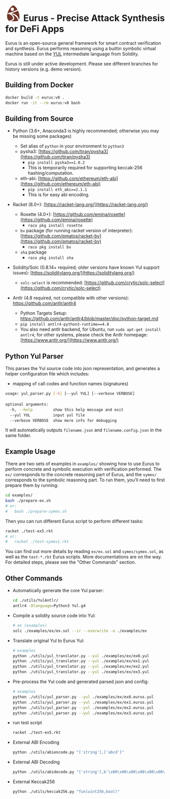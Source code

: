<div align="left">
  <h1>
    <img src="./resources/eurus-white.png" width=50>
  	Eurus - Precise Attack Synthesis for DeFi Apps
  </h1>
</div>

Eurus is an open-source general framework for smart contract verification and synthesis. Eurus performs reasoning using a builtin symbolic virtual machine based on the [YUL](https://docs.soliditylang.org/en/latest/yul.html) intermediate language from Solidity.

Eurus is still under active development. Please see different branches for history versions (e.g. demo version).

## Building from Docker

```bash
docker build -t eurus:v0 .
docker run -it --rm eurus:v0 bash
```

## Building from Source

- Python (3.6+, Anaconda3 is highly recommended; otherwise you may be missing some packages)
  - Set alias of `python` in your environment to `python3`
  - pysha3: [https://github.com/tiran/pysha3](https://github.com/tiran/pysha3)
    - `pip install pysha3==1.0.2`
    - This is temporarily required for supporting keccak-256 hashing/computation.
  - eth-abi: [https://github.com/ethereum/eth-abi](https://github.com/ethereum/eth-abi)
    - `pip install eth_abi==2.1.1`
    - This is for easy abi encoding.
  
- Racket (8.0+): [https://racket-lang.org/](https://racket-lang.org/)
  - Rosette (4.0+): [https://github.com/emina/rosette](https://github.com/emina/rosette)
    - `raco pkg install rosette`
  - `bv` package (for running racket version of interpreter): [https://github.com/pmatos/racket-bv](https://github.com/pmatos/racket-bv)
    - `raco pkg install bv`
  - `sha` package
    - `raco pkg install sha`
- Solidity/Solc (0.8.14+ required; older versions have known Yul support issues): [https://soliditylang.org/](https://soliditylang.org/)
  - `solc-select` is recommended: [https://github.com/crytic/solc-select](https://github.com/crytic/solc-select)
- Antlr (4.8 required, not compatible with other versions): https://github.com/antlr/antlr4
  - Python Targets Setup: https://github.com/antlr/antlr4/blob/master/doc/python-target.md
  - `pip install antlr4-python3-runtime==4.8`
  - You also need antlr backend, for Ubuntu, run `sudo apt-get install antlr4`; for other systems, please check the Antlr homepage: [https://www.antlr.org/](https://www.antlr.org/)

## Python Yul Parser

This parses the Yul source code into json representation, and generates a helper configuration file which includes:

- mapping of call codes and function names (signatures)

```bash
usage: yul_parser.py [-h] [--yul YUL] [--verbose VERBOSE]

optional arguments:
  -h, --help         show this help message and exit
  --yul YUL          input yul file
  --verbose VERBOSE  show more info for debugging
```

It will automatically outputs `filename.json` and `filename.config.json` in the same folder.

## Example Usage

There are two sets of examples in `examples/` showing how to use Eurus to perform concrete and symbolic execution with verification performed. The `ex/` corresponds to the concrete reasoning part of Eurus, and the `symex/` corresponds to the symbolic reasoning part. To run them, you'll need to first prepare them by running:

```bash
cd examples/
bash ./prepare-ex.sh
# or:
#   bash ./prepare-symex.sh
```

Then you can run different Eurus script to perform different tasks:

```bash
racket ./test-ex5.rkt
# or:
#   racket ./test-symex1.rkt
```

You can find out more details by reading `ex/ex.sol` and `symex/symex.sol`, as well as the `test-*.rkt` Eurus scripts. More documentations are on the way. For detailed steps, please see the "Other Commands" section.

## Other Commands

- Automatically generate the core Yul parser:

  ```bash
  cd ./utils/YulAntlr/
  antlr4 -Dlanguage=Python3 Yul.g4
  ```

- Compile a solidity source code into Yul:

  ```bash
  # ex (examples)
  solc ./examples/ex/ex.sol --ir --overwrite -o ./examples/ex
  ```

- Translate original Yul to Eurus Yul:

  ```bash
  # examples
  python ./utils/yul_translator.py --yul ./examples/ex/ex0.yul
  python ./utils/yul_translator.py --yul ./examples/ex/ex1.yul
  python ./utils/yul_translator.py --yul ./examples/ex/ex2.yul
  python ./utils/yul_translator.py --yul ./examples/ex/ex3.yul
  ```

- Pre-process the Yul code and generated parsed json and config:

  ```bash
  # examples
  python ./utils/yul_parser.py --yul ./examples/ex/ex0.eurus.yul
  python ./utils/yul_parser.py --yul ./examples/ex/ex1.eurus.yul
  python ./utils/yul_parser.py --yul ./examples/ex/ex2.eurus.yul
  python ./utils/yul_parser.py --yul ./examples/ex/ex3.eurus.yul
  ```

- run test script

  ```bash
  racket ./test-ex5.rkt
  ```

- External ABI Encoding

  ```bash
  python ./utils/abiencode.py "['string'],['abcd']"
  ```

- External ABI Decoding

  ```bash
  python ./utils/abidecode.py "['string'],b'\x00\x00\x00\x00\x00\x00\x00\x00\x00\x00\x00\x00\x00\x00\x00\x00\x00\x00\x00\x00\x00\x00\x00\x00\x00\x00\x00\x00\x00\x00\x00\x20\x00\x00\x00\x00\x00\x00\x00\x00\x00\x00\x00\x00\x00\x00\x00\x00\x00\x00\x00\x00\x00\x00\x00\x00\x00\x00\x00\x00\x00\x00\x00\x06\x6d\x79\x6e\x61\x6d\x65\x00\x00\x00\x00\x00\x00\x00\x00\x00\x00\x00\x00\x00\x00\x00\x00\x00\x00\x00\x00\x00\x00\x00\x00\x00\x00'"
  ```

- External Keccak256

  ```bash
  python ./utils/keccak256.py "fun(uint256,bool)"
  ```